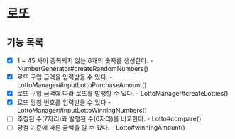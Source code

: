 # 로또

## 기능 목록
- [X] 1 ~ 45 사이 중복되지 않는 6개의 숫자를 생성한다. - NumberGenerator#createRandomNumbers()
- [X] 로또 구입 금액을 입력받을 수 있다. - LottoManager#inputLottoPurchaseAmount()
- [X] 로또 구입 금액에 따라 로또를 발행할 수 있다. - LottoManager#createLotties()
- [X] 로또 당첨 번호를 입력받을 수 있다 - LottoManager#inputLottoWinningNumbers()
- [ ] 추첨된 수(7자리)와 발행된 수(6자리)를 비교한다. - Lotto#compare()
- [ ] 당첨 기준에 따른 금액을 알 수 있다. - Lotto#winningAmount()
